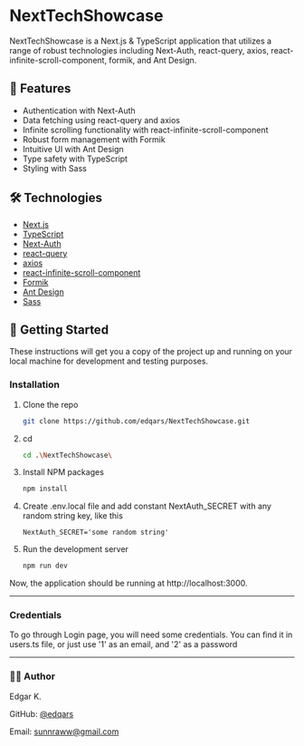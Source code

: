 # NextTechShowcase

NextTechShowcase is a Next.js & TypeScript application that utilizes a range of robust technologies including Next-Auth,
react-query, axios, react-infinite-scroll-component, formik, and Ant Design.


## 🚀 Features

- Authentication with Next-Auth
- Data fetching using react-query and axios
- Infinite scrolling functionality with react-infinite-scroll-component
- Robust form management with Formik
- Intuitive UI with Ant Design
- Type safety with TypeScript
- Styling with Sass

## 🛠️ Technologies

- [Next.js](https://nextjs.org/)
- [TypeScript](https://www.typescriptlang.org/)
- [Next-Auth](https://next-auth.js.org/)
- [react-query](https://react-query.tanstack.com/)
- [axios](https://axios-http.com/)
- [react-infinite-scroll-component](https://www.npmjs.com/package/react-infinite-scroll-component)
- [Formik](https://formik.org/)
- [Ant Design](https://ant.design/)
- [Sass](https://sass-lang.com/)

## 📖 Getting Started

These instructions will get you a copy of the project up and running on your local machine for development and testing purposes.


### Installation

1. Clone the repo
   ```sh
   git clone https://github.com/edqars/NextTechShowcase.git

2. cd 
   ```sh
   cd .\NextTechShowcase\ 

3. Install NPM packages

   ```sh
   npm install

4. Create .env.local file and add constant NextAuth_SECRET with any random string key, like this
   ```dotenv
   NextAuth_SECRET='some random string'

5. Run the development server
   ```sh
   npm run dev

Now, the application should be running at http://localhost:3000.

----
### Credentials
To go through Login page, you will need some credentials. You can find it in users.ts file, or just use '1' as an email, and '2' as a password



---
### 🧑‍💻 Author
Edgar K.

GitHub: [@edqars](https://github.com/edqars)

Email: sunnraww@gmail.com

